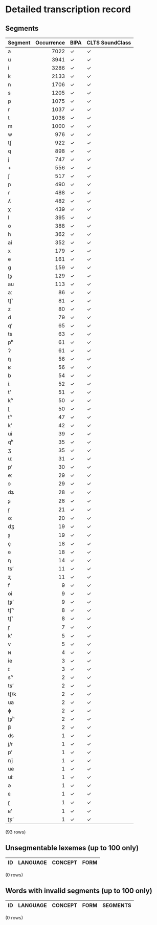 
# Detailed transcription record

## Segments

| Segment | Occurrence | BIPA | CLTS SoundClass |
|:----------|-------------:|:-------|:------------------|
| a | 7022 | ✓ | ✓ |
| u | 3941 | ✓ | ✓ |
| i | 3286 | ✓ | ✓ |
| k | 2133 | ✓ | ✓ |
| n | 1706 | ✓ | ✓ |
| s | 1205 | ✓ | ✓ |
| p | 1075 | ✓ | ✓ |
| r | 1037 | ✓ | ✓ |
| t | 1036 | ✓ | ✓ |
| m | 1000 | ✓ | ✓ |
| w | 976 | ✓ | ✓ |
| tʃ | 922 | ✓ | ✓ |
| q | 898 | ✓ | ✓ |
| j | 747 | ✓ | ✓ |
| + | 556 | ✓ | ✓ |
| ʃ | 517 | ✓ | ✓ |
| ɲ | 490 | ✓ | ✓ |
| ɾ | 488 | ✓ | ✓ |
| ʎ | 482 | ✓ | ✓ |
| χ | 439 | ✓ | ✓ |
| l | 395 | ✓ | ✓ |
| o | 388 | ✓ | ✓ |
| h | 362 | ✓ | ✓ |
| ai | 352 | ✓ | ✓ |
| x | 179 | ✓ | ✓ |
| e | 161 | ✓ | ✓ |
| g | 159 | ✓ | ✓ |
| ʈʂ | 129 | ✓ | ✓ |
| au | 113 | ✓ | ✓ |
| aː | 86 | ✓ | ✓ |
| tʃʼ | 81 | ✓ | ✓ |
| z | 80 | ✓ | ✓ |
| d | 79 | ✓ | ✓ |
| qʼ | 65 | ✓ | ✓ |
| ts | 63 | ✓ | ✓ |
| pʰ | 61 | ✓ | ✓ |
| ʔ | 61 | ✓ | ✓ |
| ŋ | 56 | ✓ | ✓ |
| ʁ | 56 | ✓ | ✓ |
| b | 54 | ✓ | ✓ |
| iː | 52 | ✓ | ✓ |
| tʼ | 51 | ✓ | ✓ |
| kʰ | 50 | ✓ | ✓ |
| ʈ | 50 | ✓ | ✓ |
| tʰ | 47 | ✓ | ✓ |
| kʼ | 42 | ✓ | ✓ |
| ui | 39 | ✓ | ✓ |
| qʰ | 35 | ✓ | ✓ |
| ʒ | 35 | ✓ | ✓ |
| uː | 31 | ✓ | ✓ |
| pʼ | 30 | ✓ | ✓ |
| eː | 29 | ✓ | ✓ |
| ɔ | 29 | ✓ | ✓ |
| dʑ | 28 | ✓ | ✓ |
| ʂ | 28 | ✓ | ✓ |
| r̝ | 21 | ✓ | ✓ |
| oː | 20 | ✓ | ✓ |
| dʒ | 19 | ✓ | ✓ |
| s̺ | 19 | ✓ | ✓ |
| ç | 18 | ✓ | ✓ |
| ɢ | 18 | ✓ | ✓ |
| ɳ | 14 | ✓ | ✓ |
| tsʼ | 11 | ✓ | ✓ |
| ʐ | 11 | ✓ | ✓ |
| f | 9 | ✓ | ✓ |
| oi | 9 | ✓ | ✓ |
| ʈʂ’ | 9 | ✓ | ✓ |
| tʃʰ | 8 | ✓ | ✓ |
| tʃ’ | 8 | ✓ | ✓ |
| r̥ | 7 | ✓ | ✓ |
| k’ | 5 | ✓ | ✓ |
| v | 5 | ✓ | ✓ |
| ɴ | 4 | ✓ | ✓ |
| ie | 3 | ✓ | ✓ |
| ɪ | 3 | ✓ | ✓ |
| sʰ | 2 | ✓ | ✓ |
| ts’ | 2 | ✓ | ✓ |
| tʃ/k | 2 | ✓ | ✓ |
| ua | 2 | ✓ | ✓ |
| ɸ | 2 | ✓ | ✓ |
| ʈʂʰ | 2 | ✓ | ✓ |
| β | 2 | ✓ | ✓ |
| ds | 1 | ✓ | ✓ |
| j/r | 1 | ✓ | ✓ |
| p’ | 1 | ✓ | ✓ |
| r/j | 1 | ✓ | ✓ |
| ue | 1 | ✓ | ✓ |
| uiː | 1 | ✓ | ✓ |
| ə | 1 | ✓ | ✓ |
| ɛ | 1 | ✓ | ✓ |
| ɽ | 1 | ✓ | ✓ |
| ʁʼ | 1 | ✓ | ✓ |
| ʈʂʼ | 1 | ✓ | ✓ |

(93 rows)



## Unsegmentable lexemes (up to 100 only)

| ID | LANGUAGE | CONCEPT | FORM |
|------|------------|-----------|--------|

(0 rows)



## Words with invalid segments (up to 100 only)

| ID | LANGUAGE | CONCEPT | FORM | SEGMENTS |
|------|------------|-----------|--------|------------|

(0 rows)


